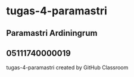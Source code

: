 # tugas-4-paramastri

## Paramastri Ardiningrum
## 05111740000019

tugas-4-paramastri created by GitHub Classroom


